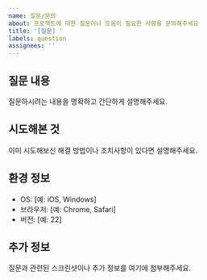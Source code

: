 ```yaml
---
name: 질문/문의
about: 프로젝트에 대한 질문이나 도움이 필요한 사항을 문의해주세요
title: '[질문] '
labels: question
assignees: ''
---
```


## 질문 내용
질문하시려는 내용을 명확하고 간단하게 설명해주세요.

## 시도해본 것
이미 시도해보신 해결 방법이나 조치사항이 있다면 설명해주세요.

## 환경 정보
 - OS: [예: iOS, Windows]
 - 브라우저: [예: Chrome, Safari]
 - 버전: [예: 22]

## 추가 정보
질문과 관련된 스크린샷이나 추가 정보를 여기에 첨부해주세요.
